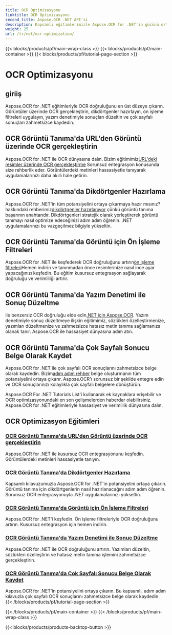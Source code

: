 ```yaml
---
title: OCR Optimizasyonu
linktitle: OCR Optimizasyonu
second_title: Aspose.OCR .NET API'si
description: Kapsamlı eğitimlerimizle Aspose.OCR for .NET'in gücünü ortaya çıkarın. İster deneyimli bir geliştirici olun ister yeni başlayan biri olun, bu kılavuzlar OCR oyununuzu geliştirecektir.
weight: 25
url: /tr/net/ocr-optimization/
---
```


{{< blocks/products/pf/main-wrap-class >}}
{{< blocks/products/pf/main-container >}}
{{< blocks/products/pf/tutorial-page-section >}}

# OCR Optimizasyonu

## giriiş

Aspose.OCR for .NET eğitimleriyle OCR doğruluğunu en üst düzeye çıkarın. Görüntüler üzerinde OCR gerçekleştirin, dikdörtgenler hazırlayın, ön işleme filtreleri uygulayın, yazım denetimiyle sonuçları düzeltin ve çok sayfalı sonuçları zahmetsizce kaydedin.


## OCR Görüntü Tanıma'da URL'den Görüntü üzerinde OCR gerçekleştirin

 Aspose.OCR for .NET ile OCR dünyasına dalın. Bizim eğitimimiz[URL'deki resimler üzerinde OCR gerçekleştirme](./perform-ocr-on-image-from-url/) Sorunsuz entegrasyon konusunda size rehberlik eder. Görüntülerdeki metinleri hassasiyetle tanıyarak uygulamalarınızı daha akıllı hale getirin.

## OCR Görüntü Tanıma'da Dikdörtgenler Hazırlama

 Aspose.OCR for .NET'in tüm potansiyelini ortaya çıkarmaya hazır mısınız? hakkındaki rehberimiz[dikdörtgenler hazırlanıyor](./prepare-rectangles/) çünkü görüntü tanıma başarının anahtarıdır. Dikdörtgenleri stratejik olarak yerleştirerek görüntü tanımayı nasıl optimize edeceğinizi adım adım öğrenin. .NET uygulamalarınızı bu vazgeçilmez bilgiyle yükseltin.

## OCR Görüntü Tanıma'da Görüntü için Ön İşleme Filtreleri

 Aspose.OCR for .NET ile keşfederek OCR doğruluğunu artırın[ön işleme filtreleri](./preprocessing-filters-for-image/)Hemen indirin ve tanınmadan önce resimlerinize nasıl ince ayar yapacağınızı keşfedin. Bu eğitim kusursuz entegrasyon sağlayarak doğruluğu ve verimliliği artırır.

## OCR Görüntü Tanıma'da Yazım Denetimi ile Sonuç Düzeltme

 ile benzersiz OCR doğruluğu elde edin[.NET için Aspose.OCR](./result-correction-with-spell-checking/). Yazım denetimiyle sonuç düzeltmeye ilişkin eğitimimiz, sözlükleri özelleştirmenize, yazımları düzeltmenize ve zahmetsizce hatasız metin tanıma sağlamanıza olanak tanır. Aspose.OCR ile hassasiyet dünyasına adım atın.

## OCR Görüntü Tanıma'da Çok Sayfalı Sonucu Belge Olarak Kaydet

 Aspose.OCR for .NET ile çok sayfalı OCR sonuçlarını zahmetsizce belge olarak kaydedin. Bizim[adım adım rehber](./save-multipage-result-as-document/) belge oluşturmanın tüm potansiyelini ortaya çıkarır. Aspose.OCR'ı sorunsuz bir şekilde entegre edin ve OCR sonuçlarınızı kolaylıkla çok sayfalı belgelere dönüştürün.

Aspose.OCR For .NET Tutorials List'i kullanarak ek kaynaklara erişebilir ve OCR optimizasyonundaki en son gelişmelerden haberdar olabilirsiniz. Aspose.OCR for .NET eğitimleriyle hassasiyet ve verimlilik dünyasına dalın.
## OCR Optimizasyon Eğitimleri
### [OCR Görüntü Tanıma'da URL'den Görüntü üzerinde OCR gerçekleştirin](./perform-ocr-on-image-from-url/)
Aspose.OCR for .NET ile kusursuz OCR entegrasyonunu keşfedin. Görüntülerdeki metinleri hassasiyetle tanıyın.
### [OCR Görüntü Tanıma'da Dikdörtgenler Hazırlama](./prepare-rectangles/)
Kapsamlı kılavuzumuzla Aspose.OCR for .NET'in potansiyelini ortaya çıkarın. Görüntü tanıma için dikdörtgenlerin nasıl hazırlanacağını adım adım öğrenin. Sorunsuz OCR entegrasyonuyla .NET uygulamalarınızı yükseltin.
### [OCR Görüntü Tanıma'da Görüntü için Ön İşleme Filtreleri](./preprocessing-filters-for-image/)
Aspose.OCR for .NET'i keşfedin. Ön işleme filtreleriyle OCR doğruluğunu artırın. Kusursuz entegrasyon için hemen indirin.
### [OCR Görüntü Tanıma'da Yazım Denetimi ile Sonuç Düzeltme](./result-correction-with-spell-checking/)
Aspose.OCR for .NET ile OCR doğruluğunu artırın. Yazımları düzeltin, sözlükleri özelleştirin ve hatasız metin tanıma işlemini zahmetsizce gerçekleştirin.
### [OCR Görüntü Tanıma'da Çok Sayfalı Sonucu Belge Olarak Kaydet](./save-multipage-result-as-document/)
Aspose.OCR for .NET'in potansiyelini ortaya çıkarın. Bu kapsamlı, adım adım kılavuzla çok sayfalı OCR sonuçlarını zahmetsizce belge olarak kaydedin.
{{< /blocks/products/pf/tutorial-page-section >}}

{{< /blocks/products/pf/main-container >}}
{{< /blocks/products/pf/main-wrap-class >}}

{{< blocks/products/products-backtop-button >}}
